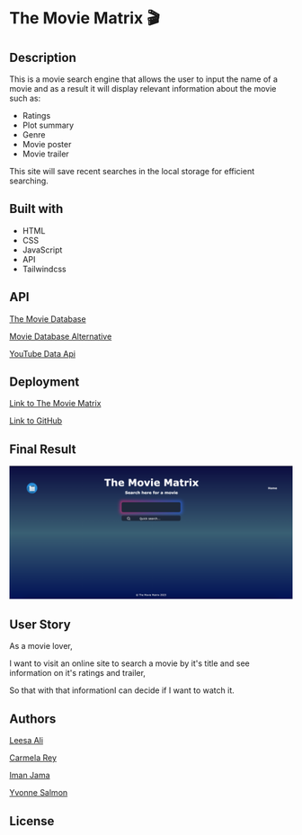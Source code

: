 # The Movie Matrix 🎬

## Description
This is a movie search engine that allows the user to input the name of a movie and as a result it will display relevant information about the movie such as:
- Ratings
- Plot summary
- Genre 
- Movie poster
- Movie trailer 

This site will save recent searches in the local storage for efficient searching.

## Built with
- HTML
- CSS
- JavaScript
- API
- Tailwindcss

## API
[The Movie Database](https://www.themoviedb.org/?language=en-GB)


[Movie Database Alternative](https://rapidapi.com/rapidapi/api/movie-database-alternative/details)

[YouTube Data Api](https://developers.google.com/youtube/v3)

## Deployment
[Link to The Movie Matrix]()

[Link to GitHub](https://github.com/Leesaal/TheMovieMatrix)

## Final Result
![Final Result](./assets/images/final-result-01.png)

## User Story
As a movie lover,

I want to visit an online site to search a movie by it's title and see information on it's ratings and trailer,

So that with that informationI can decide if I want to watch it.

## Authors
[Leesa Ali](https://github.com/Leesaal)

[Carmela Rey](https://github.com/Cdrcar)

[Iman Jama](https://github.com/Iman-Jama)

[Yvonne Salmon](https://github.com/SalmY001)


## License

